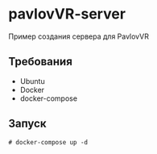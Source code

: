 # pavlovVR-server
Пример создания сервера для PavlovVR


## Требования 

- Ubuntu
- Docker
- docker-compose

##  Запуск

```
# docker-compose up -d
```
